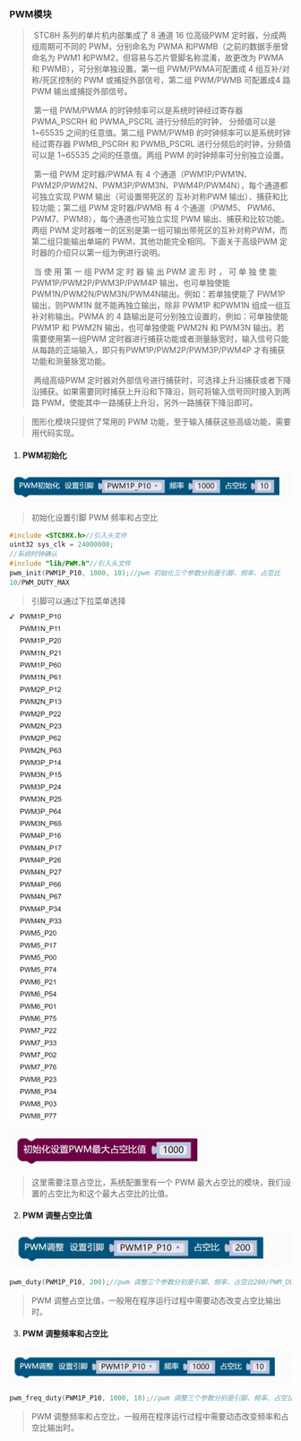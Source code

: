 ### PWM模块<!-- {docsify-ignore} -->

 

> ​		STC8H 系列的单片机内部集成了 8 通道 16 位高级PWM 定时器，分成两组周期可不同的 PWM，分别命名为 PWMA 和PWMB（之前的数据手册曾命名为 PWM1 和PWM2，但容易与芯片管脚名称混淆，故更改为 PWMA 和 PWMB），可分别单独设置。第一组 PWM/PWMA可配置成 4 组互补/对称/死区控制的 PWM 或捕捉外部信号，第二组 PWM/PWMB 可配置成4 路 PWM 输出或捕捉外部信号。
>
> ​		第一组 PWM/PWMA 的时钟频率可以是系统时钟经过寄存器 PWMA_PSCRH 和 PWMA_PSCRL 进行分频后的时钟， 分频值可以是 1\~65535 之间的任意值。第二组 PWM/PWMB 的时钟频率可以是系统时钟经过寄存器 PWMB_PSCRH 和 PWMB_PSCRL 进行分频后的时钟，分频值可以是 1~65535 之间的任意值。两组 PWM 的时钟频率可分别独立设置。
>
> ​		第一组 PWM 定时器/PWMA 有 4 个通道（PWM1P/PWM1N、PWM2P/PWM2N、PWM3P/PWM3N、PWM4P/PWM4N），每个通道都可独立实现 PWM 输出（可设置带死区的 互补对称PWM 输出）、捕获和比较功能；第二组 PWM 定时器/PWMB 有 4 个通道（PWM5、 PWM6、PWM7、PWM8），每个通道也可独立实现 PWM 输出、捕获和比较功能。两组 PWM 定时器唯一的区别是第一组可输出带死区的互补对称PWM，而第二组只能输出单端的 PWM，其他功能完全相同。下面关于高级PWM 定时器的介绍只以第一组为例进行说明。
>
> ​		当 使 用 第 一 组 PWM 定 时 器 输 出 PWM 波 形 时 ， 可 单 独 使 能PWM1P/PWM2P/PWM3P/PWM4P 输出，也可单独使能 PWM1N/PWM2N/PWM3N/PWM4N输出。例如：若单独使能了 PWM1P 输出，则PWM1N 就不能再独立输出，除非 PWM1P 和PWM1N 组成一组互补对称输出。PWMA 的 4 路输出是可分别独立设置的，例如：可单独使能 PWM1P 和 PWM2N 输出，也可单独使能 PWM2N 和 PWM3N 输出。若需要使用第一组PWM 定时器进行捕获功能或者测量脉宽时，输入信号只能从每路的正端输入，即只有PWM1P/PWM2P/PWM3P/PWM4P 才有捕获功能和测量脉宽功能。
>
> ​		两组高级PWM 定时器对外部信号进行捕获时，可选择上升沿捕获或者下降沿捕获。如果需要同时捕获上升沿和下降沿，则可将输入信号同时接入到两路 PWM，使能其中一路捕获上升沿，另外一路捕获下降沿即可。
>



> 图形化模块只提供了常用的 PWM 功能，至于输入捕获这些高级功能，需要用代码实现。
>

 

1. #### PWM初始化


![img](PWM模块.assets/wps32.png) 

> 初始化设置引脚 PWM 频率和占空比
>

```c
#include <STC8HX.h>//引入头文件
uint32 sys_clk = 24000000;
//系统时钟确认
#include "lib/PWM.h"//引入头文件
pwm_init(PWM1P_P10, 1000, 10);//pwm 初始化三个参数分别是引脚、频率、占空比
10/PWM_DUTY_MAX
```

> 引脚可以通过下拉菜单选择
>

![img](PWM模块.assets/wps34.jpg) 

![img](PWM模块.assets/wps35.png) 

> 这里需要注意占空比，系统配置里有一个 PWM 最大占空比的模块，我们设置的占空比为和这个最大占空比的比值。
>

 

2. #### PWM 调整占空比值

![img](PWM模块.assets/wps36.png) 

```c
pwm_duty(PWM1P_P10, 200);//pwm 调整三个参数分别是引脚、频率、占空比200/PWM_DUTY_MAX 
```

> PWM 调整占空比值，一般用在程序运行过程中需要动态改变占空比输出时。
>

 

3. #### PWM 调整频率和占空比


![img](PWM模块.assets/wps39.png) 

```c
pwm_freq_duty(PWM1P_P10, 1000, 10);//pwm 调整三个参数分别是引脚、频率、占空比 10/PWM_DUTY_MAX

```

> PWM 调整频率和占空比，一般用在程序运行过程中需要动态改变频率和占空比输出时。
>

 